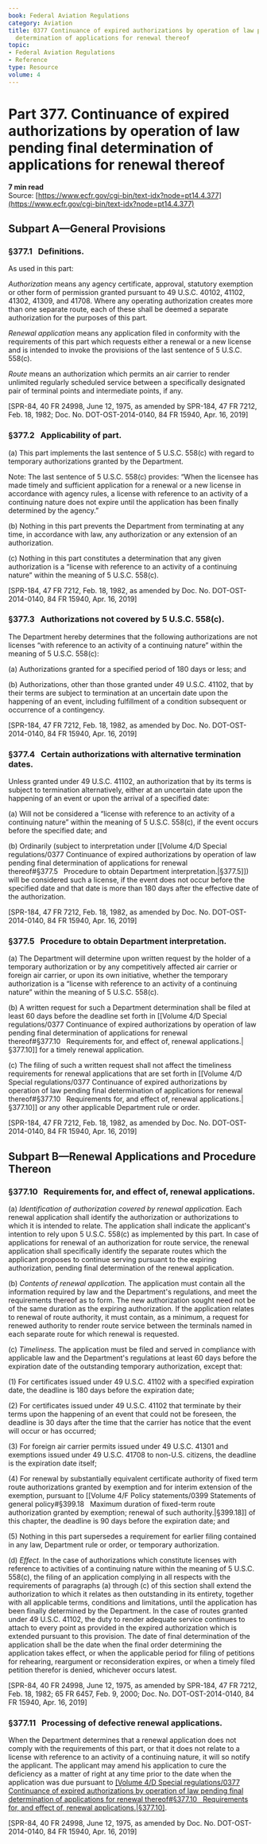 ```yaml
---
book: Federal Aviation Regulations
category: Aviation
title: 0377 Continuance of expired authorizations by operation of law pending final
  determination of applications for renewal thereof
topic:
- Federal Aviation Regulations
- Reference
type: Resource
volume: 4
---
```


# Part 377. Continuance of expired authorizations by operation of law pending final determination of applications for renewal thereof
**7 min read**  
Source: [https://www.ecfr.gov/cgi-bin/text-idx?node=pt14.4.377](https://www.ecfr.gov/cgi-bin/text-idx?node=pt14.4.377)

<div>

## Subpart A—General Provisions

### §377.1   Definitions.

As used in this part:

*Authorization* means any agency certificate, approval, statutory exemption or other form of permission granted pursuant to 49 U.S.C. 40102, 41102, 41302, 41309, and 41708. Where any operating authorization creates more than one separate route, each of these shall be deemed a separate authorization for the purposes of this part.

*Renewal application* means any application filed in conformity with the requirements of this part which requests either a renewal or a new license and is intended to invoke the provisions of the last sentence of 5 U.S.C. 558(c).

*Route* means an authorization which permits an air carrier to render unlimited regularly scheduled service between a specifically designated pair of terminal points and intermediate points, if any.

\[SPR-84, 40 FR 24998, June 12, 1975, as amended by SPR-184, 47 FR 7212, Feb. 18, 1982; Doc. No. DOT-OST-2014-0140, 84 FR 15940, Apr. 16, 2019\]

### §377.2   Applicability of part.

\(a\) This part implements the last sentence of 5 U.S.C. 558(c) with regard to temporary authorizations granted by the Department.

<div>

Note: The last sentence of 5 U.S.C. 558(c) provides: “When the licensee has made timely and sufficient application for a renewal or a new license in accordance with agency rules, a license with reference to an activity of a continuing nature does not expire until the application has been finally determined by the agency.”

</div>

\(b\) Nothing in this part prevents the Department from terminating at any time, in accordance with law, any authorization or any extension of an authorization.

\(c\) Nothing in this part constitutes a determination that any given authorization is a “license with reference to an activity of a continuing nature” within the meaning of 5 U.S.C. 558(c).

\[SPR-184, 47 FR 7212, Feb. 18, 1982, as amended by Doc. No. DOT-OST-2014-0140, 84 FR 15940, Apr. 16, 2019\]

### §377.3   Authorizations not covered by 5 U.S.C. 558(c).

The Department hereby determines that the following authorizations are not licenses “with reference to an activity of a continuing nature” within the meaning of 5 U.S.C. 558(c):

\(a\) Authorizations granted for a specified period of 180 days or less; and

\(b\) Authorizations, other than those granted under 49 U.S.C. 41102, that by their terms are subject to termination at an uncertain date upon the happening of an event, including fulfillment of a condition subsequent or occurrence of a contingency.

\[SPR-184, 47 FR 7212, Feb. 18, 1982, as amended by Doc. No. DOT-OST-2014-0140, 84 FR 15940, Apr. 16, 2019\]

### §377.4   Certain authorizations with alternative termination dates.

Unless granted under 49 U.S.C. 41102, an authorization that by its terms is subject to termination alternatively, either at an uncertain date upon the happening of an event or upon the arrival of a specified date:

\(a\) Will not be considered a “license with reference to an activity of a continuing nature” within the meaning of 5 U.S.C. 558(c), if the event occurs before the specified date; and

\(b\) Ordinarily (subject to interpretation under [[Volume 4/D Special regulations/0377 Continuance of expired authorizations by operation of law pending final determination of applications for renewal thereof#§377.5   Procedure to obtain Department interpretation.|§377.5]]) will be considered such a license, if the event does not occur before the specified date and that date is more than 180 days after the effective date of the authorization.

\[SPR-184, 47 FR 7212, Feb. 18, 1982, as amended by Doc. No. DOT-OST-2014-0140, 84 FR 15940, Apr. 16, 2019\]

### §377.5   Procedure to obtain Department interpretation.

\(a\) The Department will determine upon written request by the holder of a temporary authorization or by any competitively affected air carrier or foreign air carrier, or upon its own initiative, whether the temporary authorization is a “license with reference to an activity of a continuing nature” within the meaning of 5 U.S.C. 558(c).

\(b\) A written request for such a Department determination shall be filed at least 60 days before the deadline set forth in [[Volume 4/D Special regulations/0377 Continuance of expired authorizations by operation of law pending final determination of applications for renewal thereof#§377.10   Requirements for, and effect of, renewal applications.|§377.10]] for a timely renewal application.

\(c\) The filing of such a written request shall not affect the timeliness requirements for renewal applications that are set forth in [[Volume 4/D Special regulations/0377 Continuance of expired authorizations by operation of law pending final determination of applications for renewal thereof#§377.10   Requirements for, and effect of, renewal applications.|§377.10]] or any other applicable Department rule or order.

\[SPR-184, 47 FR 7212, Feb. 18, 1982, as amended by Doc. No. DOT-OST-2014-0140, 84 FR 15940, Apr. 16, 2019\]

## Subpart B—Renewal Applications and Procedure Thereon

### §377.10   Requirements for, and effect of, renewal applications.

\(a\) *Identification of authorization covered by renewal application.* Each renewal application shall identify the authorization or authorizations to which it is intended to relate. The application shall indicate the applicant's intention to rely upon 5 U.S.C. 558(c) as implemented by this part. In case of applications for renewal of an authorization for route service, the renewal application shall specifically identify the separate routes which the applicant proposes to continue serving pursuant to the expiring authorization, pending final determination of the renewal application.

\(b\) *Contents of renewal application.* The application must contain all the information required by law and the Department's regulations, and meet the requirements thereof as to form. The new authorization sought need not be of the same duration as the expiring authorization. If the application relates to renewal of route authority, it must contain, as a minimum, a request for renewed authority to render route service between the terminals named in each separate route for which renewal is requested.

\(c\) *Timeliness.* The application must be filed and served in compliance with applicable law and the Department's regulations at least 60 days before the expiration date of the outstanding temporary authorization, except that:

\(1\) For certificates issued under 49 U.S.C. 41102 with a specified expiration date, the deadline is 180 days before the expiration date;

\(2\) For certificates issued under 49 U.S.C. 41102 that terminate by their terms upon the happening of an event that could not be foreseen, the deadline is 30 days after the time that the carrier has notice that the event will occur or has occurred;

\(3\) For foreign air carrier permits issued under 49 U.S.C. 41301 and exemptions issued under 49 U.S.C. 41708 to non-U.S. citizens, the deadline is the expiration date itself;

\(4\) For renewal by substantially equivalent certificate authority of fixed term route authorizations granted by exemption and for interim extension of the exemption, pursuant to [[Volume 4/F Policy statements/0399 Statements of general policy#§399.18   Maximum duration of fixed-term route authorization granted by exemption; renewal of such authority.|§399.18]] of this chapter, the deadline is 90 days before the expiration date; and

\(5\) Nothing in this part supersedes a requirement for earlier filing contained in any law, Department rule or order, or temporary authorization.

\(d\) *Effect.* In the case of authorizations which constitute licenses with reference to activities of a continuing nature within the meaning of 5 U.S.C. 558(c), the filing of an application complying in all respects with the requirements of paragraphs (a) through (c) of this section shall extend the authorization to which it relates as then outstanding in its entirety, together with all applicable terms, conditions and limitations, until the application has been finally determined by the Department. In the case of routes granted under 49 U.S.C. 41102, the duty to render adequate service continues to attach to every point as provided in the expired authorization which is extended pursuant to this provision. The date of final determination of the application shall be the date when the final order determining the application takes effect, or when the applicable period for filing of petitions for rehearing, reargument or reconsideration expires, or when a timely filed petition therefor is denied, whichever occurs latest.

\[SPR-84, 40 FR 24998, June 12, 1975, as amended by SPR-184, 47 FR 7212, Feb. 18, 1982; 65 FR 6457, Feb. 9, 2000; Doc. No. DOT-OST-2014-0140, 84 FR 15940, Apr. 16, 2019\]

### §377.11   Processing of defective renewal applications.

When the Department determines that a renewal application does not comply with the requirements of this part, or that it does not relate to a license with reference to an activity of a continuing nature, it will so notify the applicant. The applicant may amend his application to cure the deficiency as a matter of right at any time prior to the date when the application was due pursuant to [[Volume 4/D Special regulations/0377 Continuance of expired authorizations by operation of law pending final determination of applications for renewal thereof#§377.10   Requirements for, and effect of, renewal applications.|§377.10]](c).

\[SPR-84, 40 FR 24998, June 12, 1975, as amended by Doc. No. DOT-OST-2014-0140, 84 FR 15940, Apr. 16, 2019\]

</div>